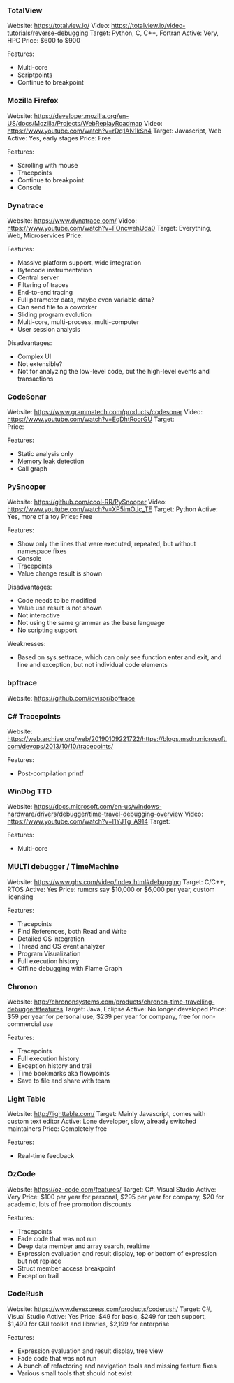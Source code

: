 ### TotalView

Website: https://totalview.io/
Video:   https://totalview.io/video-tutorials/reverse-debugging
Target:  Python, C, C++, Fortran
Active:  Very, HPC
Price:   $600 to $900

Features:
+ Multi-core
+ Scriptpoints
+ Continue to breakpoint

### Mozilla Firefox

Website: https://developer.mozilla.org/en-US/docs/Mozilla/Projects/WebReplayRoadmap
Video:   https://www.youtube.com/watch?v=rDq1AN1kSn4
Target:  Javascript, Web
Active:  Yes, early stages
Price:   Free

Features:
+ Scrolling with mouse
+ Tracepoints
+ Continue to breakpoint
+ Console

### Dynatrace

Website: https://www.dynatrace.com/
Video:   https://www.youtube.com/watch?v=FOncwehUda0
Target:  Everything, Web, Microservices
Price:   

Features:
+ Massive platform support, wide integration
+ Bytecode instrumentation
+ Central server
+ Filtering of traces
+ End-to-end tracing
+ Full parameter data, maybe even variable data?
+ Can send file to a coworker
+ Sliding program evolution
+ Multi-core, multi-process, multi-computer
+ User session analysis

Disadvantages:
- Complex UI
- Not extensible?
- Not for analyzing the low-level code, but the high-level events and transactions

### CodeSonar

Website: https://www.grammatech.com/products/codesonar
Video:   https://www.youtube.com/watch?v=EqDhtRoorGU
Target:  
Price:   

Features:
+ Static analysis only
+ Memory leak detection
+ Call graph

### PySnooper

Website: https://github.com/cool-RR/PySnooper
Video:   https://www.youtube.com/watch?v=XP5imOJc_TE
Target:  Python
Active:  Yes, more of a toy
Price:   Free

Features:
+ Show only the lines that were executed, repeated, but without namespace fixes
+ Console
+ Tracepoints
+ Value change result is shown

Disadvantages:
- Code needs to be modified
- Value use result is not shown
- Not interactive
- Not using the same grammar as the base language
- No scripting support

Weaknesses:
* Based on sys.settrace, which can only see function enter and exit, and line and exception, but not individual code elements

### bpftrace

Website: https://github.com/iovisor/bpftrace

### C# Tracepoints

Website: https://web.archive.org/web/20190109221722/https://blogs.msdn.microsoft.com/devops/2013/10/10/tracepoints/

Features:
+ Post-compilation printf

### WinDbg TTD

Website: https://docs.microsoft.com/en-us/windows-hardware/drivers/debugger/time-travel-debugging-overview
Video:   https://www.youtube.com/watch?v=l1YJTg_A914
Target:  

Features:
+ Multi-core

### MULTI debugger / TimeMachine

Website: https://www.ghs.com/video/index.html#debugging
Target:  C/C++, RTOS
Active:  Yes
Price:   rumors say $10,000 or $6,000 per year, custom licensing

Features:
+ Tracepoints
+ Find References, both Read and Write
+ Detailed OS integration
+ Thread and OS event analyzer
+ Program Visualization
+ Full execution history
+ Offline debugging with Flame Graph

### Chronon

Website: http://chrononsystems.com/products/chronon-time-travelling-debugger#features
Target:  Java, Eclipse
Active:  No longer developed
Price:   $59 per year for personal use, $239 per year for company, free for non-commercial use

Features:
+ Tracepoints
+ Full execution history
+ Exception history and trail
+ Time bookmarks aka flowpoints
+ Save to file and share with team

### Light Table

Website: http://lighttable.com/
Target:  Mainly Javascript, comes with custom text editor
Active:  Lone developer, slow, already switched maintainers
Price:   Completely free

Features:
+ Real-time feedback

### OzCode

Website: https://oz-code.com/features/
Target:  C#, Visual Studio
Active:  Very
Price:   $100 per year for personal, $295 per year for company, $20 for academic, lots of free promotion discounts

Features:
+ Tracepoints
+ Fade code that was not run
+ Deep data member and array search, realtime
+ Expression evaluation and result display, top or bottom of expression but not replace
+ Struct member access breakpoint
+ Exception trail

### CodeRush

Website: https://www.devexpress.com/products/coderush/
Target:  C#, Visual Studio
Active:  Yes
Price:   $49 for basic, $249 for tech support, $1,499 for GUI toolkit and libraries, $2,199 for enterprise

Features:
+ Expression evaluation and result display, tree view
+ Fade code that was not run
+ A bunch of refactoring and navigation tools and missing feature fixes
+ Various small tools that should not exist